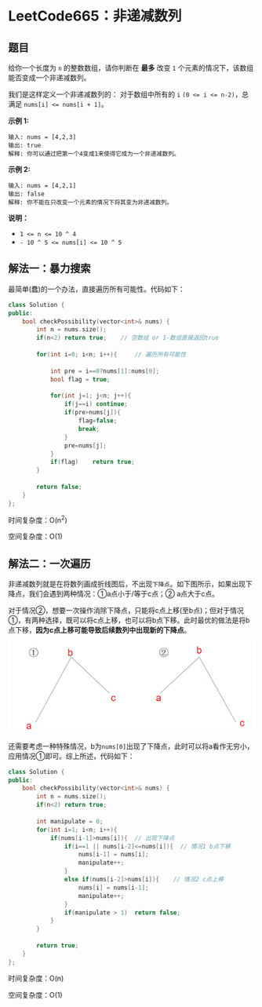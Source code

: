 # LeetCode665：非递减数列

## 题目

给你一个长度为 `n` 的整数数组，请你判断在 **最多** 改变 `1` 个元素的情况下，该数组能否变成一个非递减数列。

我们是这样定义一个非递减数列的： 对于数组中所有的 `i` `(0 <= i <= n-2)`，总满足 `nums[i] <= nums[i + 1]`。

 

**示例 1:**

```
输入: nums = [4,2,3]
输出: true
解释: 你可以通过把第一个4变成1来使得它成为一个非递减数列。
```

**示例 2:**

```
输入: nums = [4,2,1]
输出: false
解释: 你不能在只改变一个元素的情况下将其变为非递减数列。
```

 

**说明：**

- `1 <= n <= 10 ^ 4`
- `- 10 ^ 5 <= nums[i] <= 10 ^ 5`

## 解法一：暴力搜索

最简单(蠢)的一个办法，直接遍历所有可能性。代码如下：

```c++
class Solution {
public:
    bool checkPossibility(vector<int>& nums) {
        int n = nums.size();
        if(n<2) return true;	// 空数组 or 1-数组直接返回true
        
        for(int i=0; i<n; i++){		// 遍历所有可能性
           
            int pre = i==0?nums[1]:nums[0];
            bool flag = true;
            
            for(int j=1; j<n; j++){
                if(j==i) continue;
                if(pre>nums[j]){
                    flag=false;
                    break;
                }
                pre=nums[j];
            }
            if(flag)    return true;
        }

        return false;
    }
};
```

时间复杂度：O(n<sup>2</sup>)

空间复杂度：O(1)

## 解法二：一次遍历

非递减数列就是在将数列画成折线图后，不出现`下降点`。如下图所示，如果出现下降点，我们会遇到两种情况：①a点小于/等于c点；② a点大于c点。

对于情况②，想要一次操作消除下降点，只能将c点上移(至b点)；但对于情况①，有两种选择，既可以将c点上移，也可以将b点下移。此时最优的做法是将b点下移，**因为c点上移可能导致后续数列中出现新的下降点**。

<img src="LeetCode665：非递减数列.assets/image-20210129174254735.png" />

还需要考虑一种特殊情况，b为`nums[0]`出现了下降点，此时可以将a看作无穷小，应用情况①即可。综上所述，代码如下：

```c++
class Solution {
public:
    bool checkPossibility(vector<int>& nums) {
        int n = nums.size();
        if(n<2) return true;
        
        int manipulate = 0;
        for(int i=1; i<n; i++){
            if(nums[i-1]>nums[i]){  // 出现下降点
                if(i==1 || nums[i-2]<=nums[i]){  // 情况1 b点下移
                    nums[i-1] = nums[i];
                    manipulate++;
                }
                else if(nums[i-2]>nums[i]){    // 情况2 c点上移
                    nums[i] = nums[i-1];
                    manipulate++;
                }
                if(manipulate > 1)  return false;
            }
        }
        
        return true;
    }
};
```

时间复杂度：O(n)

空间复杂度：O(1)
